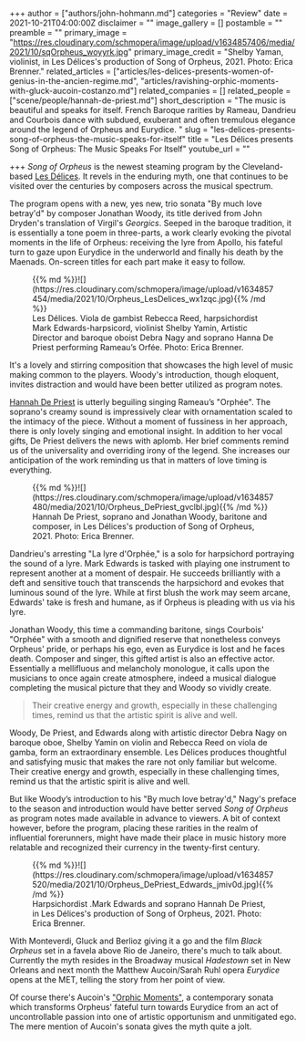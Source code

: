 +++
author = ["authors/john-hohmann.md"]
categories = "Review"
date = 2021-10-21T04:00:00Z
disclaimer = ""
image_gallery = []
postamble = ""
preamble = ""
primary_image = "https://res.cloudinary.com/schmopera/image/upload/v1634857406/media/2021/10/sqOrpheus_woyyrk.jpg"
primary_image_credit = "Shelby Yaman, violinist, in Les Délices's production of Song of Orpheus, 2021. Photo: Erica Brenner."
related_articles = ["articles/les-delices-presents-women-of-genius-in-the-ancien-regime.md", "articles/ravishing-orphic-moments-with-gluck-aucoin-costanzo.md"]
related_companies = []
related_people = ["scene/people/hannah-de-priest.md"]
short_description = "The music is beautiful and speaks for itself. French Baroque rarities by Rameau, Dandrieu and Courbois dance with subdued, exuberant and often tremulous elegance around the legend of Orpheus and Eurydice. "
slug = "les-delices-presents-song-of-orpheus-the-music-speaks-for-itself"
title = "Les Délices presents Song of Orpheus: The Music Speaks For Itself"
youtube_url = ""

+++
_Song of Orpheus_ is the newest steaming program by the Cleveland-based [Les Délices](https://www.lesdelices.org/). It revels in the enduring myth, one that continues to be visited over the centuries by composers across the musical spectrum.

The program opens with a new, yes new, trio sonata "By much love betray'd" by composer Jonathan Woody, its title derived from John Dryden's translation of Virgil's _Georgics_. Seeped in the baroque tradition, it is essentially a tone poem in three-parts, a work clearly evoking the pivotal moments in the life of Orpheus: receiving the lyre from Apollo, his fateful turn to gaze upon Eurydice in the underworld and finally his death by the Maenads. On-screen titles for each part make it easy to follow.

<figure data-type="image">{{% md %}}![](https://res.cloudinary.com/schmopera/image/upload/v1634857454/media/2021/10/Orpheus_LesDelices_wx1zqc.jpg){{% /md %}}

<figcaption>Les Délices. Viola de gambist Rebecca Reed, harpsichordist Mark Edwards-harpsicord, violinist Shelby Yamin, Artistic Director and baroque oboist Debra Nagy and soprano Hanna De Priest performing Rameau’s Orfée. Photo: Erica Brenner.</figcaption>  
</figure>

It's a lovely and stirring composition that showcases the high level of music making common to the players. Woody's introduction, though eloquent, invites distraction and would have been better utilized as program notes.

[Hannah De Priest](/scene/people/hannah-de-priest/) is utterly beguiling singing Rameau’s "Orphée". The soprano's creamy sound is impressively clear with ornamentation scaled to the intimacy of the piece. Without a moment of fussiness in her approach, there is only lovely singing and emotional insight. In addition to her vocal gifts, De Priest delivers the news with aplomb. Her brief comments remind us of the universality and overriding irony of the legend. She increases our anticipation of the work reminding us that in matters of love timing is everything.

<figure data-type="image">{{% md %}}![](https://res.cloudinary.com/schmopera/image/upload/v1634857480/media/2021/10/Orpheus_DePriest_gvclbl.jpg){{% /md %}}

<figcaption>Hannah De Priest, soprano and Jonathan Woody, baritone and composer, in Les Délices's production of Song of Orpheus, 2021. Photo: Erica Brenner.</figcaption></figure>

Dandrieu's arresting "La lyre d'Orphée," is a solo for harpsichord portraying the sound of a lyre. Mark Edwards is tasked with playing one instrument to represent another at a moment of despair. He succeeds brilliantly with a deft and sensitive touch that transcends the harpsichord and evokes that luminous sound of the lyre. While at first blush the work may seem arcane, Edwards' take is fresh and humane, as if Orpheus is pleading with us via his lyre.

Jonathan Woody, this time a commanding baritone, sings Courbois' "Orphée" with a smooth and dignified reserve that nonetheless conveys Orpheus' pride, or perhaps his ego, even as Eurydice is lost and he faces death. Composer and singer, this gifted artist is also an effective actor. Essentially a mellifluous and melancholy monologue, it calls upon the musicians to once again create atmosphere, indeed a musical dialogue completing the musical picture that they and Woody so vividly create.

> Their creative energy and growth, especially in these challenging times, remind us that the artistic spirit is alive and well.

Woody, De Priest, and Edwards along with artistic director Debra Nagy on baroque oboe, Shelby Yamin on violin and Rebecca Reed on viola de gamba, form an extraordinary ensemble. Les Délices produces thoughtful and satisfying music that makes the rare not only familiar but welcome. Their creative energy and growth, especially in these challenging times, remind us that the artistic spirit is alive and well.

But like Woody’s introduction to his "By much love betray'd," Nagy's preface to the season and introduction would have better served _Song of Orpheus_ as program notes made available in advance to viewers. A bit of context however, before the program, placing these rarities in the realm of influential forerunners, might have made their place in music history more relatable and recognized their currency in the twenty-first century.

<figure data-type="image">{{% md %}}![](https://res.cloudinary.com/schmopera/image/upload/v1634857520/media/2021/10/Orpheus_DePriest_Edwards_jmiv0d.jpg){{% /md %}}

<figcaption>Harpsichordist .Mark Edwards and soprano Hannah De Priest, in Les Délices's production of Song of Orpheus, 2021. Photo: Erica Brenner.</figcaption></figure>

With Monteverdi, Gluck and Berlioz giving it a go and the film _Black Orpheus_ set in a favela above Rio de Janeiro, there's much to talk about. Currently the myth resides in the Broadway musical _Hadestown_ set in New Orleans and next month the Matthew Aucoin/Sarah Ruhl opera _Eurydice_ opens at the MET, telling the story from her point of view.

Of course there's Aucoin's ["Orphic Moments"](/ravishing-orphic-moments-with-gluck-aucoin-costanzo/), a contemporary sonata which transforms Orpheus' fateful turn towards Eurydice from an act of uncontrollable passion into one of artistic opportunism and unmitigated ego. The mere mention of Aucoin's sonata gives the myth quite a jolt.
